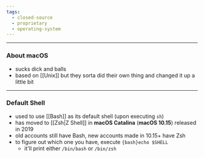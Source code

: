 ```yaml
---
tags:
  - closed-source
  - proprietary
  - operating-system
---
```

---

### About macOS

- sucks dick and balls
- based on [[Unix]] but they sorta did their own thing and changed it up a little bit

---

### Default Shell

- used to use [[Bash]] as its default shell (upon executing `sh`)
- has moved to [[Zsh|Z Shell]] in **macOS Catalina** (**macOS 10.15**) released in 2019
- old accounts still have Bash, new accounts made in 10.15+ have Zsh
- to figure out which one you have, execute `{bash}echo $SHELL`
	- it'll print either `/bin/bash` or `/bin/zsh`
